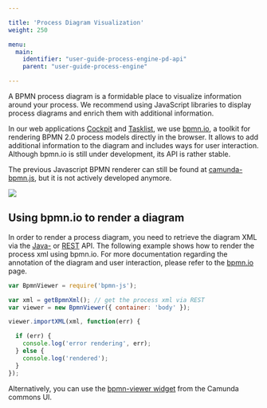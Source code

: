 ```yaml
---

title: 'Process Diagram Visualization'
weight: 250

menu:
  main:
    identifier: "user-guide-process-engine-pd-api"
    parent: "user-guide-process-engine"

---
```


A BPMN process diagram is a formidable place to visualize information around your process. We recommend using JavaScript libraries to display process diagrams and enrich them with additional information.

In our web applications [Cockpit](ref:/guides/user-guide/#cockpit) and [Tasklist](ref:/guides/user-guide/#tasklist), we use [bpmn.io](http://bpmn.io/), a toolkit for rendering BPMN 2.0 process models directly in the browser. It allows to add additional information to the diagram and includes ways for user interaction. Although bpmn.io is still under development, its API is rather stable.

The previous Javascript BPMN renderer can still be found at [camunda-bpmn.js](https://github.com/camunda/camunda-bpmn.js), but it is not actively developed anymore.

<img src="ref:asset:/assets/img/implementation-java/process-diagram-bpmn-js.png" class="img-responsive">

## Using bpmn.io to render a diagram

In order to render a process diagram, you need to retrieve the diagram XML via the [Java-](ref:/api-references/javadoc/index.html?org/camunda/bpm/engine/RepositoryService.html) or [REST](ref:/api-references/rest/#process-definition-get-bpmn-20-xml) API. The following example shows how to render the process xml using bpmn.io. For more documentation regarding the annotation of the diagram and user interaction, please refer to the [bpmn.io](https://github.com/bpmn-io/bpmn-js) page.

```javascript
var BpmnViewer = require('bpmn-js');

var xml = getBpmnXml(); // get the process xml via REST
var viewer = new BpmnViewer({ container: 'body' });

viewer.importXML(xml, function(err) {

  if (err) {
    console.log('error rendering', err);
  } else {
    console.log('rendered');
  }
});
```


Alternatively, you can use the [bpmn-viewer widget](http://camunda.github.io/camunda-commons-ui/cam-widget-bpmn-viewer.html) from the Camunda commons UI.
